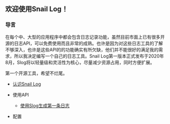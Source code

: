 ## 欢迎使用Snail Log！

### 导言

在每个中、大型的应用程序中都会包含日志记录功能，虽然目前市面上已有很多开源的日志API，可以免费使用而且非常的成熟。也许是因为对这些日志工具的了解不够深入，也许是这些API的的功能确实有所欠缺，他们并不能很好的满足我的需求，所以我决定编写一个自己的日志工具。Snail Log第一版本正式发布于2020年8月，Slog将以轻量级和灵活性为核心，尽量减少资源占用，同时方便扩展。

第一个开源工具，希望不烂尾。

- [认识Snail Log](know-slog.md)

- 使用API
  - [使用Slog生成第一条日志](slog-build-api.md)

- 配置